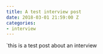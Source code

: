 ```yaml
---
title: A test interview post
date: 2018-03-01 21:59:00 Z
categories:
- interview
---
```


`this is a test post about an interview
